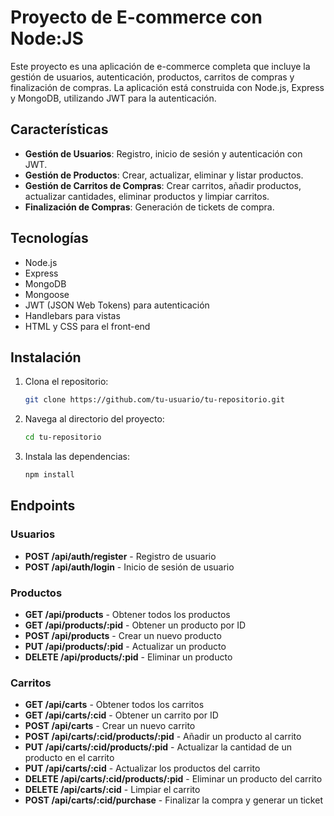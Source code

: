 # Proyecto de E-commerce con Node:JS

Este proyecto es una aplicación de e-commerce completa que incluye la gestión de usuarios, autenticación, productos, carritos de compras y finalización de compras. La aplicación está construida con Node.js, Express y MongoDB, utilizando JWT para la autenticación.

## Características

- **Gestión de Usuarios**: Registro, inicio de sesión y autenticación con JWT.
- **Gestión de Productos**: Crear, actualizar, eliminar y listar productos.
- **Gestión de Carritos de Compras**: Crear carritos, añadir productos, actualizar cantidades, eliminar productos y limpiar carritos.
- **Finalización de Compras**: Generación de tickets de compra.

## Tecnologías

- Node.js
- Express
- MongoDB
- Mongoose
- JWT (JSON Web Tokens) para autenticación
- Handlebars para vistas
- HTML y CSS para el front-end

## Instalación

1. Clona el repositorio:
    ```bash
    git clone https://github.com/tu-usuario/tu-repositorio.git
    ```

2. Navega al directorio del proyecto:
    ```bash
    cd tu-repositorio
    ```

3. Instala las dependencias:
    ```bash
    npm install
    ```

## Endpoints

### Usuarios

- **POST /api/auth/register** - Registro de usuario
- **POST /api/auth/login** - Inicio de sesión de usuario

### Productos

- **GET /api/products** - Obtener todos los productos
- **GET /api/products/:pid** - Obtener un producto por ID
- **POST /api/products** - Crear un nuevo producto
- **PUT /api/products/:pid** - Actualizar un producto
- **DELETE /api/products/:pid** - Eliminar un producto

### Carritos

- **GET /api/carts** - Obtener todos los carritos
- **GET /api/carts/:cid** - Obtener un carrito por ID
- **POST /api/carts** - Crear un nuevo carrito
- **POST /api/carts/:cid/products/:pid** - Añadir un producto al carrito
- **PUT /api/carts/:cid/products/:pid** - Actualizar la cantidad de un producto en el carrito
- **PUT /api/carts/:cid** - Actualizar los productos del carrito
- **DELETE /api/carts/:cid/products/:pid** - Eliminar un producto del carrito
- **DELETE /api/carts/:cid** - Limpiar el carrito
- **POST /api/carts/:cid/purchase** - Finalizar la compra y generar un ticket


